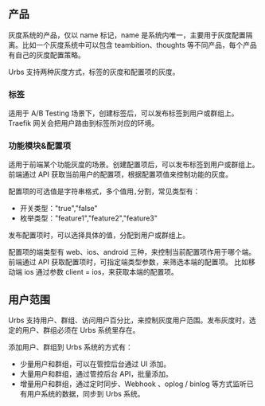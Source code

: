 ## 产品

灰度系统的产品，仅以 name 标记，name 是系统内唯一，主要用于灰度配置隔离。比如一个灰度系统中可以包含 teambition、thoughts 等不同产品，每个产品有自己的灰度配置策略。

Urbs 支持两种灰度方式，标签的灰度和配置项的灰度。

### 标签

适用于 A/B Testing 场景下，创建标签后，可以发布标签到用户或群组上。Traefik 网关会把用户路由到标签所对应的环境。

### 功能模块&配置项

适用于前端某个功能灰度的场景。创建配置项后，可以发布标签到用户或群组上。前端通过 API 获取当前用户的配置项，根据配置项值来控制功能的灰度。

配置项的可选值是字符串格式，多个值用`,`分割，常见类型有：

- 开关类型："true","false"
- 枚举类型："feature1","feature2","feature3"

发布配置项时，可以选择具体的值，分配到用户或群组上。

配置项的端类型有 web、ios、android 三种，来控制当前配置项作用于哪个端。前端通过 API 获取配置项时，可指定端类型参数，来筛选本端的配置项。 比如移动端 ios 通过参数 client = ios，来获取本端的配置项。

## 用户范围

Urbs 支持用户、群组、访问用户百分比，来控制灰度用户范围。发布灰度时，选定的用户、群组必须在 Urbs 系统里存在。

添加用户、群组到 Urbs 系统的方式有：

- 少量用户和群组，可以在管控后台通过 UI 添加。
- 大量用户和群组，通过管控后台 API，批量添加。
- 增量用户和群组，通过定时同步、Webhook 、oplog / binlog 等方式监听已有用户系统的数据，同步到 Urbs 系统。

